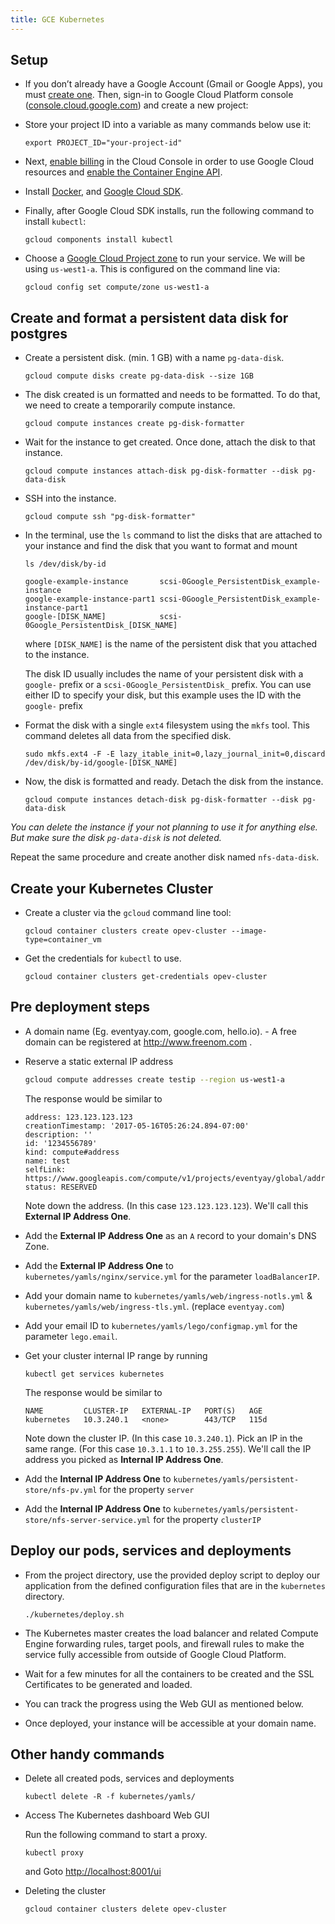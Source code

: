 ```yaml
---
title: GCE Kubernetes
---
```


## Setup

- If you don’t already have a Google Account (Gmail or Google Apps), you must [create one](https://accounts.google.com/SignUp). Then, sign-in to Google Cloud Platform console ([console.cloud.google.com](http://console.cloud.google.com/)) and create a new project:


- Store your project ID into a variable as many commands below use it:

    ```
    export PROJECT_ID="your-project-id"
    ```

- Next, [enable billing](https://console.cloud.google.com/billing) in the Cloud Console in order to use Google Cloud resources and [enable the Container Engine API](https://console.cloud.google.com/project/_/kubernetes/list).

- Install [Docker](https://docs.docker.com/engine/installation/), and [Google Cloud SDK](https://cloud.google.com/sdk/).

- Finally, after Google Cloud SDK installs, run the following command to install `kubectl`:

    ```
    gcloud components install kubectl
    ```

- Choose a [Google Cloud Project zone](https://cloud.google.com/compute/docs/regions-zones/regions-zones) to run your service. We will be using `us-west1-a`. This is configured on the command line via:

    ```
    gcloud config set compute/zone us-west1-a
    ```

## Create and format a persistent data disk for postgres

- Create a persistent disk. (min. 1 GB) with a name `pg-data-disk`.

    ```
    gcloud compute disks create pg-data-disk --size 1GB
    ```

- The disk created is un formatted and needs to be formatted. To do that, we need to create a temporarily compute instance.

    ```
    gcloud compute instances create pg-disk-formatter
    ```

- Wait for the instance to get created. Once done, attach the disk to that instance.

    ```
    gcloud compute instances attach-disk pg-disk-formatter --disk pg-data-disk
    ```

- SSH into the instance.

    ```
    gcloud compute ssh "pg-disk-formatter"
    ```

- In the terminal, use the `ls` command to list the disks that are attached to your instance and find the disk that you want to format and mount

    ```
    ls /dev/disk/by-id
    ```
    
    ```
    google-example-instance       scsi-0Google_PersistentDisk_example-instance
    google-example-instance-part1 scsi-0Google_PersistentDisk_example-instance-part1
    google-[DISK_NAME]            scsi-0Google_PersistentDisk_[DISK_NAME]
    ```

    where `[DISK_NAME]` is the name of the persistent disk that you attached to the instance.
    
    The disk ID usually includes the name of your persistent disk with a `google-` prefix or a `scsi-0Google_PersistentDisk_` prefix. You can use either ID to specify your disk, but this example uses the ID with the `google-` prefix


- Format the disk with a single `ext4` filesystem using the `mkfs` tool. This command deletes all data from the specified disk.

    ```
    sudo mkfs.ext4 -F -E lazy_itable_init=0,lazy_journal_init=0,discard /dev/disk/by-id/google-[DISK_NAME]
    ```

- Now, the disk is formatted and ready. Detach the disk from the instance.

    ```
    gcloud compute instances detach-disk pg-disk-formatter --disk pg-data-disk
    ```

_You can delete the instance if your not planning to use it for anything else. But make sure the disk `pg-data-disk` is not deleted._

Repeat the same procedure and create another disk named `nfs-data-disk`.

## Create your Kubernetes Cluster

- Create a cluster via the `gcloud` command line tool:

    ```
    gcloud container clusters create opev-cluster --image-type=container_vm
    ```

- Get the credentials for `kubectl` to use.

    ```
    gcloud container clusters get-credentials opev-cluster
    ```

## Pre deployment steps 
- A domain name (Eg. eventyay.com, google.com, hello.io). - A free domain can be registered at http://www.freenom.com .
- Reserve a static external IP address 
	
	```bash
	gcloud compute addresses create testip --region us-west1-a
	```
	
	The response would be similar to 
	
	```
	address: 123.123.123.123
	creationTimestamp: '2017-05-16T05:26:24.894-07:00'
	description: ''
	id: '1234556789'
	kind: compute#address
	name: test
	selfLink: https://www.googleapis.com/compute/v1/projects/eventyay/global/addresses/test
	status: RESERVED
	```	
	
	Note down the address. (In this case `123.123.123.123`). We'll call this **External IP Address One**.
- Add the **External IP Address One** as an `A` record to your domain's DNS Zone.
- Add the **External IP Address One** to `kubernetes/yamls/nginx/service.yml` for the parameter `loadBalancerIP`.
- Add your domain name to `kubernetes/yamls/web/ingress-notls.yml` & `kubernetes/yamls/web/ingress-tls.yml`. (replace `eventyay.com`)
- Add your email ID to `kubernetes/yamls/lego/configmap.yml` for the parameter `lego.email`.
- Get your cluster internal IP range by running

	```
	kubectl get services kubernetes
	```
	
	The response would be similar to 
	
	```
	NAME         CLUSTER-IP   EXTERNAL-IP   PORT(S)   AGE
	kubernetes   10.3.240.1   <none>        443/TCP   115d
	```
	
	Note down the cluster IP. (In this case `10.3.240.1`). Pick an IP in the same range. (For this case `10.3.1.1` to `10.3.255.255`). We'll call the IP address you picked as **Internal IP Address One**.
- Add the **Internal IP Address One** to `kubernetes/yamls/persistent-store/nfs-pv.yml` for the property `server`
- Add the **Internal IP Address One** to `kubernetes/yamls/persistent-store/nfs-server-service.yml` for the property `clusterIP`

## Deploy our pods, services and deployments

- From the project directory, use the provided deploy script to deploy our application from the defined configuration files that are in the `kubernetes` directory.

    ```
    ./kubernetes/deploy.sh
    ```

- The Kubernetes master creates the load balancer and related Compute Engine forwarding rules, target pools, and firewall rules to make the service fully accessible from outside of Google Cloud Platform. 
- Wait for a few minutes for all the containers to be created and the SSL Certificates to be generated and loaded. 
- You can track the progress using the Web GUI as mentioned below.
- Once deployed, your instance will be accessible at your domain name.
    

## Other handy commands

- Delete all created pods, services and deployments

    ```
    kubectl delete -R -f kubernetes/yamls/
    ```
    
-  Access The Kubernetes dashboard Web GUI

    Run the following command to start a proxy.
    
    ```
    kubectl proxy
    ```
    
    and Goto [http://localhost:8001/ui](http://localhost:8001/ui)

- Deleting the cluster
    ```
    gcloud container clusters delete opev-cluster
    ```
